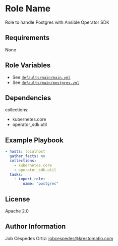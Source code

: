 Role Name
=========

Role to handle Postgres with Ansible Operator SDK

Requirements
------------

None

Role Variables
--------------

- See [`defaults/main/main.yml`](defaults/main/main.yml)
- See [`defaults/main/postgres.yml`](defaults/main/postgres.yml)

Dependencies
------------

collections:
- kubernetes.core
- operator_sdk.util

Example Playbook
----------------

```yaml
- hosts: localhost
  gather_facts: no
  collections:
    - kubernetes.core
    - operator_sdk.util
  tasks:
    - import_role:
        name: "postgres"
```
License
-------

Apache 2.0

Author Information
------------------

Job Céspedes Ortiz: jobcespedes@krestomatio.com
